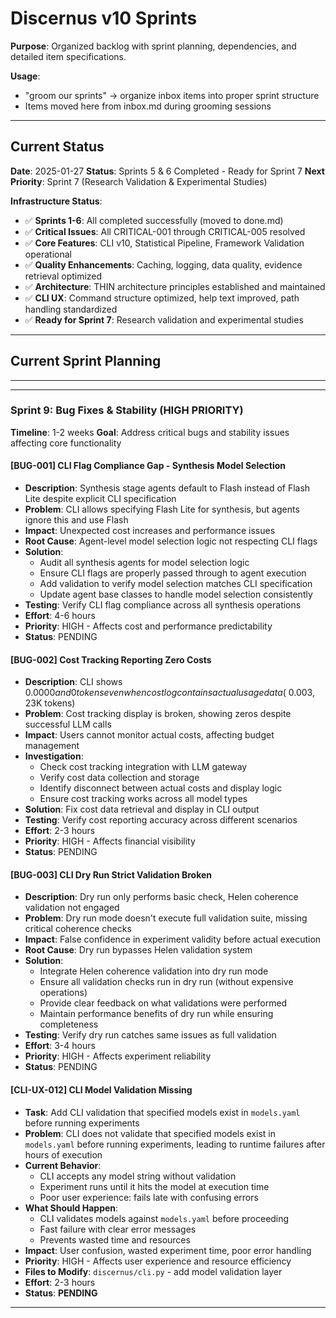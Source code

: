 # Discernus v10 Sprints

**Purpose**: Organized backlog with sprint planning, dependencies, and detailed item specifications.

**Usage**:

- "groom our sprints" → organize inbox items into proper sprint structure
- Items moved here from inbox.md during grooming sessions

---

## Current Status

**Date**: 2025-01-27
**Status**: Sprints 5 & 6 Completed - Ready for Sprint 7
**Next Priority**: Sprint 7 (Research Validation & Experimental Studies)

**Infrastructure Status**:

- ✅ **Sprints 1-6**: All completed successfully (moved to done.md)
- ✅ **Critical Issues**: All CRITICAL-001 through CRITICAL-005 resolved
- ✅ **Core Features**: CLI v10, Statistical Pipeline, Framework Validation operational
- ✅ **Quality Enhancements**: Caching, logging, data quality, evidence retrieval optimized
- ✅ **Architecture**: THIN architecture principles established and maintained
- ✅ **CLI UX**: Command structure optimized, help text improved, path handling standardized
- ✅ **Ready for Sprint 7**: Research validation and experimental studies

---

## Current Sprint Planning

---

---

### Sprint 9: Bug Fixes & Stability (HIGH PRIORITY)

**Timeline**: 1-2 weeks
**Goal**: Address critical bugs and stability issues affecting core functionality

#### [BUG-001] CLI Flag Compliance Gap - Synthesis Model Selection

- **Description**: Synthesis stage agents default to Flash instead of Flash Lite despite explicit CLI specification
- **Problem**: CLI allows specifying Flash Lite for synthesis, but agents ignore this and use Flash
- **Impact**: Unexpected cost increases and performance issues
- **Root Cause**: Agent-level model selection logic not respecting CLI flags
- **Solution**:
  - Audit all synthesis agents for model selection logic
  - Ensure CLI flags are properly passed through to agent execution
  - Add validation to verify model selection matches CLI specification
  - Update agent base classes to handle model selection consistently
- **Testing**: Verify CLI flag compliance across all synthesis operations
- **Effort**: 4-6 hours
- **Priority**: HIGH - Affects cost and performance predictability
- **Status**: PENDING

#### [BUG-002] Cost Tracking Reporting Zero Costs

- **Description**: CLI shows $0.0000 and 0 tokens even when cost log contains actual usage data (~$0.003, 23K tokens)
- **Problem**: Cost tracking display is broken, showing zeros despite successful LLM calls
- **Impact**: Users cannot monitor actual costs, affecting budget management
- **Investigation**:
  - Check cost tracking integration with LLM gateway
  - Verify cost data collection and storage
  - Identify disconnect between actual costs and display logic
  - Ensure cost tracking works across all model types
- **Solution**: Fix cost data retrieval and display in CLI output
- **Testing**: Verify cost reporting accuracy across different scenarios
- **Effort**: 2-3 hours
- **Priority**: HIGH - Affects financial visibility
- **Status**: PENDING

#### [BUG-003] CLI Dry Run Strict Validation Broken

- **Description**: Dry run only performs basic check, Helen coherence validation not engaged
- **Problem**: Dry run mode doesn't execute full validation suite, missing critical coherence checks
- **Impact**: False confidence in experiment validity before actual execution
- **Root Cause**: Dry run bypasses Helen validation system
- **Solution**:
  - Integrate Helen coherence validation into dry run mode
  - Ensure all validation checks run in dry run (without expensive operations)
  - Provide clear feedback on what validations were performed
  - Maintain performance benefits of dry run while ensuring completeness
- **Testing**: Verify dry run catches same issues as full validation
- **Effort**: 3-4 hours
- **Priority**: HIGH - Affects experiment reliability
- **Status**: PENDING

#### [CLI-UX-012] CLI Model Validation Missing

- **Task**: Add CLI validation that specified models exist in `models.yaml` before running experiments
- **Problem**: CLI does not validate that specified models exist in `models.yaml` before running experiments, leading to runtime failures after hours of execution
- **Current Behavior**:
  - CLI accepts any model string without validation
  - Experiment runs until it hits the model at execution time
  - Poor user experience: fails late with confusing errors
- **What Should Happen**:
  - CLI validates models against `models.yaml` before proceeding
  - Fast failure with clear error messages
  - Prevents wasted time and resources
- **Impact**: User confusion, wasted experiment time, poor error handling
- **Priority**: HIGH - Affects user experience and resource efficiency
- **Files to Modify**: `discernus/cli.py` - add model validation layer
- **Effort**: 2-3 hours
- **Status**: **PENDING**

---
